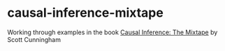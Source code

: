 # causal-inference-mixtape
Working through examples in the book [Causal Inference: The Mixtape](https://mixtape.scunning.com/index.html) by Scott Cunningham
